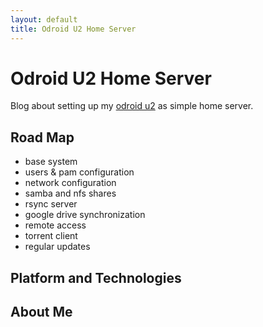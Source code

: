 ```yaml
---
layout: default
title: Odroid U2 Home Server
---
```


Odroid U2 Home Server
====================

Blog about setting up my [odroid u2][] as simple home server.

Road Map
--------

* base system
* users & pam configuration
* network configuration
* samba and nfs shares
* rsync server
* google drive synchronization
* remote access
* torrent client
* regular updates

Platform and Technologies
-------------------------

About Me
--------

[odroid u2]: <http://hardkernel.com/main/products/prdt_info.php?g_code=G135341370451>
